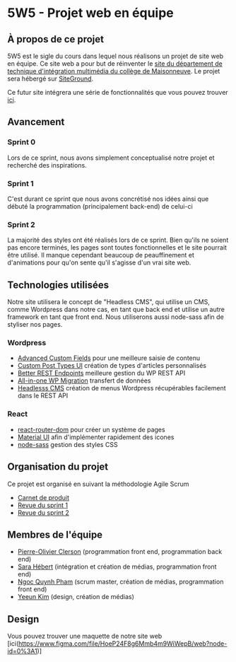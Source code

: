 # 5W5 - Projet web en équipe

## À propos de ce projet
5W5 est le sigle du cours dans lequel nous réalisons un projet de site web en équipe. Ce site web a pour but de réinventer le [site du département de technique d'intégration multimédia du collège de Maisonneuve](https://tim.cmaisonneuve.qc.ca "Site du TIM de Maisonneuve"). Le projet sera hébergé sur [SiteGround](https://timm175.sg-host.com).

Ce futur site intégrera une série de fonctionnalités que vous pouvez trouver [ici](https://docs.google.com/document/d/1D4bE8vse2LIgAGoIxamZ4GdOM0OoINQqfrwDZHfakTQ/edit "Liste des fonctionnalités à intégrer dans le site").

## Avancement
### Sprint 0
Lors de ce sprint, nous avons simplement conceptualisé notre projet et recherché des inspirations.

### Sprint 1
C'est durant ce sprint que nous avons concrétisé nos idées ainsi que débuté la programmation (principalement back-end) de celui-ci

### Sprint 2
La majorité des styles ont été réalisés lors de ce sprint. Bien qu'ils ne soient pas encore terminés, les pages sont toutes fonctionnelles et le site pourrait être utilisé. Il manque cependant beaucoup de peauffinement et d'animations pour qu'on sente qu'il s'agisse d'un vrai site web.

## Technologies utilisées
Notre site utilisera le concept de "Headless CMS", qui utilise un CMS, comme Wordpress dans notre cas, en tant que back end et utilise un autre framework en tant que front end. Nous utiliserons aussi node-sass afin de styliser nos pages.

### Wordpress
- [Advanced Custom Fields](https://www.advancedcustomfields.com) pour une meilleure saisie de contenu
- [Custom Post Types UI](https://en-ca.wordpress.org/plugins/custom-post-type-ui/) création de types d'articles personnalisés
- [Better REST Endpoints](https://wordpress.org/plugins/better-rest-endpoints/) meilleure gestion du WP REST API
- [All-in-one WP Migration](https://wordpress.org/plugins/all-in-one-wp-migration/) transfert de données
- [Headlesss CMS](https://wordpress.org/plugins/headless-cms/) création de menus Wordpress récupérables facilement dans le REST API

### React
- [react-router-dom](https://v5.reactrouter.com) pour créer un système de pages
- [Material UI](https://mui.com) afin d'implémenter rapidement des icones
- [node-sass](https://www.npmjs.com/package/node-sass) gestion des styles CSS

## Organisation du projet
Ce projet est organisé en suivant la méthodologie Agile Scrum
- [Carnet de produit](https://docs.google.com/spreadsheets/d/1k-Dq3zliGq4WWjGQ6MDp1Oyge2RrvncT0G1-n2u-RbQ/edit#gid=874600639)
- [Revue du sprint 1](https://docs.google.com/document/d/1U1Y33lPVrLmU_EBuATr6gfPWhQV_rYNera7v0aCgtmw/edit)
- [Revue du sprint 2](https://docs.google.com/spreadsheets/d/1k-Dq3zliGq4WWjGQ6MDp1Oyge2RrvncT0G1-n2u-RbQ/edit#gid=599930621)

## Membres de l'équipe
- [Pierre-Olivier Clerson](https://github.com/poclerson) (programmation front end, programmation back end)
- [Sara Hébert](https://github.com/baaguette) (intégration et création de médias, programmation front end)
- [Ngoc Quynh Pham](https://github.com/nquynhp) (scrum master, création de médias, programmation front end)
- [Yeeun Kim](https://github.com/yexxun) (design, création de médias)

## Design
Vous pouvez trouver une maquette de notre site web [ici(https://www.figma.com/file/HoeP24F8g6Mmb4m9WiWepB/web?node-id=0%3A1)]